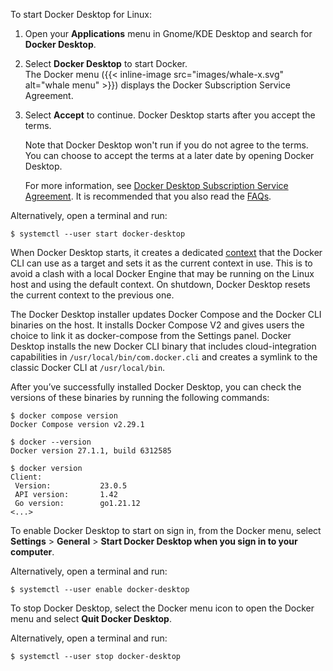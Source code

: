 To start Docker Desktop for Linux:

1. Open your **Applications** menu in Gnome/KDE Desktop and search for **Docker Desktop**.

2. Select **Docker Desktop** to start Docker. <br> The Docker menu ({{< inline-image src="images/whale-x.svg" alt="whale menu" >}}) displays the Docker Subscription Service Agreement.

3. Select **Accept** to continue. Docker Desktop starts after you accept the terms.

   Note that Docker Desktop won't run if you do not agree to the terms. You can choose to accept the terms at a later date by opening Docker Desktop.

   For more information, see [Docker Desktop Subscription Service Agreement](https://www.docker.com/legal/docker-subscription-service-agreement). It is recommended that you also read the [FAQs](https://www.docker.com/pricing/faq).

Alternatively, open a terminal and run:

```console
$ systemctl --user start docker-desktop
```

When Docker Desktop starts, it creates a dedicated [context](/engine/context/working-with-contexts) that the Docker CLI
can use as a target and sets it as the current context in use. This is to avoid
a clash with a local Docker Engine that may be running on the Linux host and
using the default context. On shutdown, Docker Desktop resets the current
context to the previous one.

The Docker Desktop installer updates Docker Compose and the Docker CLI binaries
on the host. It installs Docker Compose V2 and gives users the choice to
link it as docker-compose from the Settings panel. Docker Desktop installs
the new Docker CLI binary that includes cloud-integration capabilities in `/usr/local/bin/com.docker.cli`
and creates a symlink to the classic Docker CLI at `/usr/local/bin`.

After you’ve successfully installed Docker Desktop, you can check the versions
of these binaries by running the following commands:

```console
$ docker compose version
Docker Compose version v2.29.1

$ docker --version
Docker version 27.1.1, build 6312585

$ docker version
Client: 
 Version:           23.0.5
 API version:       1.42
 Go version:        go1.21.12
<...>
```

To enable Docker Desktop to start on sign in, from the Docker menu, select
**Settings** > **General** > **Start Docker Desktop when you sign in to your computer**.

Alternatively, open a terminal and run:

```console
$ systemctl --user enable docker-desktop
```

To stop Docker Desktop, select the Docker menu icon to open the Docker menu and select **Quit Docker Desktop**.

Alternatively, open a terminal and run:

```console
$ systemctl --user stop docker-desktop
```